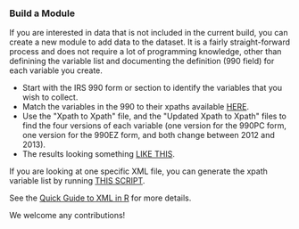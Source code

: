 

### Build a Module

If you are interested in data that is not included in the current build, you can create a new module to add data to the dataset. It is a fairly straight-forward process and does not require a lot of programming knowledge, other than definining the variable list and documenting the definition (990 field) for each variable you create.

* Start with the IRS 990 form or section to identify the variables that you wish to collect.
* Match the variables in the 990 to their xpaths available [HERE](https://www.irs.gov/charities-non-profits/990-990-ez-990-pf-ty2013-v1-0-schema-business-rules-and-release-memo).
* Use the "Xpath to Xpath" file, and the "Updated Xpath to Xpath" files to find the four versions of each variable (one version for the 990PC form, one version for the 990EZ form, and both change between 2012 and 2013).
* The results looking something [LIKE THIS](https://github.com/lecy/Open-Data-for-Nonprofit-Research/blob/master/Helper_Functions/getBasicInfo.R). 

If you are looking at one specific XML file, you can generate the xpath variable list by running [THIS SCRIPT](https://github.com/lecy/Open-Data-for-Nonprofit-Research/blob/master/Helper_Functions/generateAllXpaths.R). 

See the [Quick Guide to XML in R](https://github.com/lecy/Open-Data-for-Nonprofit-Research/blob/master/Resources/Quick_Guide_to_XML_in_R.pdf) for more details.

We welcome any contributions!
